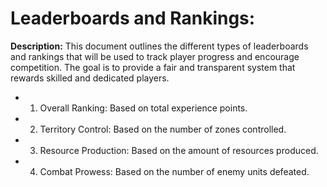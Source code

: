 # Leaderboards and Rankings:

**Description:** This document outlines the different types of leaderboards and rankings that will be used to track player progress and encourage competition. The goal is to provide a fair and transparent system that rewards skilled and dedicated players.

*   1.  Overall Ranking: Based on total experience points.
*   2.  Territory Control: Based on the number of zones controlled.
*   3.  Resource Production: Based on the amount of resources produced.
*   4.  Combat Prowess: Based on the number of enemy units defeated.